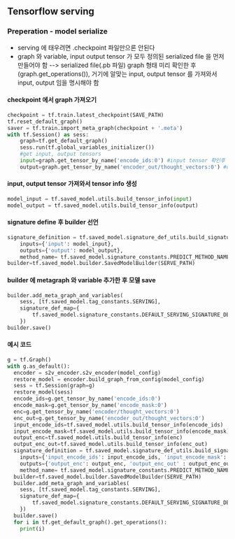 ## Tensorflow serving
### Preperation - model serialize
* serving 에 태우려면 .checkpoint 파일만으론 안된다
* graph 와 variable, input output tensor 가 모두 정의된 serialized file 을 먼저 만들어야 함
--> serialized file(.pb 파일)
graph 형태 미리 확인한 후(graph.get_operations()), 거기에 알맞는 input, output tensor 를 가져와서 input, output 임을 명시해야 함


#### checkpoint 에서 graph 가져오기
```python
checkpoint = tf.train.latest_checkpoint(SAVE_PATH)
tf.reset_default_graph()
saver = tf.train.import_meta_graph(checkpoint + '.meta')
with tf.Session() as sess:
	graph=tf.get_default_graph()
    sess.run(tf.global_variables_initializer())
    #get input, output tensors
    input=graph.get_tensor_by_name('encode_ids:0') #input tensor 확인후 그 이름 넣는 것
    output=graph.get_tensor_by_name('encoder_out/thought_vectors:0') #output tensor 확인 후 그 이름 넣는 것
```

#### input, output tensor 가져와서 tensor info 생성
```python
model_input = tf.saved_model.utils.build_tensor_info(input)
model_output = tf.saved_model.utils.build_tensor_info(output)
```

#### signature define 후 builder 선언
```python
signature_definition = tf.saved_model.signature_def_utils.build_signature_def(
    inputs={'input': model_input},
    outputs={'output': model_output},
    method_name= tf.saved_model.signature_constants.PREDICT_METHOD_NAME)
builder=tf.saved_model.builder.SavedModelBuilder(SERVE_PATH)
```

#### builder 에 metagraph 와 variable 추가한 후 모델 save
```python
builder.add_meta_graph_and_variables(
    sess, [tf.saved_model.tag_constants.SERVING],
    signature_def_map={
        tf.saved_model.signature_constants.DEFAULT_SERVING_SIGNATURE_DEF_KEY : signature_definition
    })
builder.save()
```

#### 예시 코드
```python
g = tf.Graph()
with g.as_default():
  encoder = s2v_encoder.s2v_encoder(model_config)
  restore_model = encoder.build_graph_from_config(model_config)
  sess = tf.Session(graph=g)
  restore_model(sess)
  encode_ids=g.get_tensor_by_name('encode_ids:0')
  encode_mask=g.get_tensor_by_name('encode_mask:0')
  enc=g.get_tensor_by_name('encoder/thought_vectors:0')
  enc_out=g.get_tensor_by_name('encoder_out/thought_vectors:0')
  input_encode_ids=tf.saved_model.utils.build_tensor_info(encode_ids)
  input_encode_mask=tf.saved_model.utils.build_tensor_info(encode_mask)
  output_enc=tf.saved_model.utils.build_tensor_info(enc)
  output_enc_out=tf.saved_model.utils.build_tensor_info(enc_out)
  signature_definition = tf.saved_model.signature_def_utils.build_signature_def(
    inputs={'input_encode_ids': input_encode_ids, 'input_encode_mask': input_encode_mask},
    outputs={'output_enc': output_enc, 'output_enc_out' : output_enc_out},
    method_name= tf.saved_model.signature_constants.PREDICT_METHOD_NAME)
  builder=tf.saved_model.builder.SavedModelBuilder(SERVE_PATH)
  builder.add_meta_graph_and_variables(
    sess, [tf.saved_model.tag_constants.SERVING],
    signature_def_map={
        tf.saved_model.signature_constants.DEFAULT_SERVING_SIGNATURE_DEF_KEY : signature_definition
    })
  builder.save()
  for i in tf.get_default_graph().get_operations():
    print(i)

```